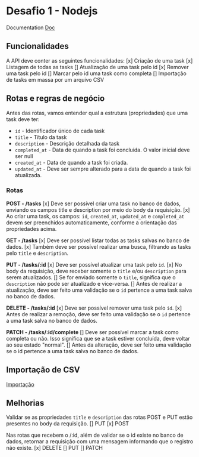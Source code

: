 # Desafio 1 - Nodejs

Documentation
[Doc](https://efficient-sloth-d85.notion.site/Desafio-01-2d48608f47644519a408b438b52d913f)

## Funcionalidades

A API deve conter as seguintes funcionalidades:
[x] Criação de uma task
[x] Listagem de todas as tasks
[] Atualização de uma task pelo id
[x] Remover uma task pelo id
[] Marcar pelo id uma task como completa
[] Importação de tasks em massa por um arquivo CSV

## Rotas e regras de negócio

Antes das rotas, vamos entender qual a estrutura (propriedades) que uma task deve ter:

- `id` - Identificador único de cada task
- `title` - Título da task
- `description` - Descrição detalhada da task
- `completed_at` - Data de quando a task foi concluída. O valor inicial deve ser null
- `created_at` - Data de quando a task foi criada.
- `updated_at` - Deve ser sempre alterado para a data de quando a task foi atualizada.

### Rotas

**POST - /tasks**
[x] Deve ser possível criar uma task no banco de dados, enviando os campos title e description por meio do body da requisição.
[x] Ao criar uma task, os campos: `id`, `created_at`, `updated_at` e `completed_at` devem ser preenchidos automaticamente, conforme a orientação das propriedades acima.

**GET - /tasks**
[x] Deve ser possível listar todas as tasks salvas no banco de dados.
[x] Também deve ser possível realizar uma busca, filtrando as tasks pelo `title` e `description`.

**PUT - /tasks/:id**
[x] Deve ser possível atualizar uma task pelo `id`.
[x] No body da requisição, deve receber somente o `title` e/ou `description` para serem atualizados.
[] Se for enviado somente o `title`, significa que o `description` não pode ser atualizado e vice-versa.
[] Antes de realizar a atualização, deve ser feito uma validação se o `id` pertence a uma task salva no banco de dados.

**DELETE - /tasks/:id**
[x] Deve ser possível remover uma task pelo `id`.
[x] Antes de realizar a remoção, deve ser feito uma validação se o `id` pertence a uma task salva no banco de dados.

**PATCH - /tasks/:id/complete**
[] Deve ser possível marcar a task como completa ou não. Isso significa que se a task estiver concluída, deve voltar ao seu estado "normal".
[] Antes da alteração, deve ser feito uma validação se o id pertence a uma task salva no banco de dados.

## Importação de CSV

[Importação](https://efficient-sloth-d85.notion.site/Cria-o-via-CSV-com-Stream-21ba6d279991473792787d9265212181?pvs=25)

## Melhorias

Validar se as propriedades `title` e `description` das rotas POST e PUT estão presentes no body da requisição.
[] PUT
[x] POST

Nas rotas que recebem o /:id, além de validar se o id existe no banco de dados, retornar a requisição com uma mensagem informando que o registro não existe.
[x] DELETE
[] PUT
[] PATCH

